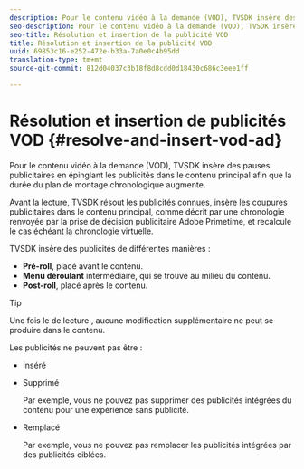 ```yaml
---
description: Pour le contenu vidéo à la demande (VOD), TVSDK insère des pauses publicitaires en épinglant les publicités dans le contenu principal afin que la durée du plan de montage chronologique augmente.
seo-description: Pour le contenu vidéo à la demande (VOD), TVSDK insère des pauses publicitaires en épinglant les publicités dans le contenu principal afin que la durée du plan de montage chronologique augmente.
seo-title: Résolution et insertion de la publicité VOD
title: Résolution et insertion de la publicité VOD
uuid: 69853c16-e252-472e-b33a-7a0e0c4b95dd
translation-type: tm+mt
source-git-commit: 812d04037c3b18f8d8cdd0d18430c686c3eee1ff

---
```



# Résolution et insertion de publicités VOD {#resolve-and-insert-vod-ad}

Pour le contenu vidéo à la demande (VOD), TVSDK insère des pauses publicitaires en épinglant les publicités dans le contenu principal afin que la durée du plan de montage chronologique augmente.

Avant la lecture, TVSDK résout les publicités connues, insère les coupures publicitaires dans le contenu principal, comme décrit par une chronologie renvoyée par la prise de décision publicitaire Adobe Primetime, et recalcule le cas échéant la chronologie virtuelle.

TVSDK insère des publicités de différentes manières :

* **Pré-roll**, placé avant le contenu.
* **Menu déroulant** intermédiaire, qui se trouve au milieu du contenu.
* **Post-roll**, placé après le contenu.

>[!TIP]
>
>Une fois le de lecture , aucune modification supplémentaire ne peut se produire dans le contenu.

Les publicités ne peuvent pas être :

* Inséré
* Supprimé

   Par exemple, vous ne pouvez pas supprimer des publicités intégrées du contenu pour  une expérience  sans publicité.
* Remplacé

   Par exemple, vous ne pouvez pas remplacer les publicités intégrées par des publicités ciblées.

